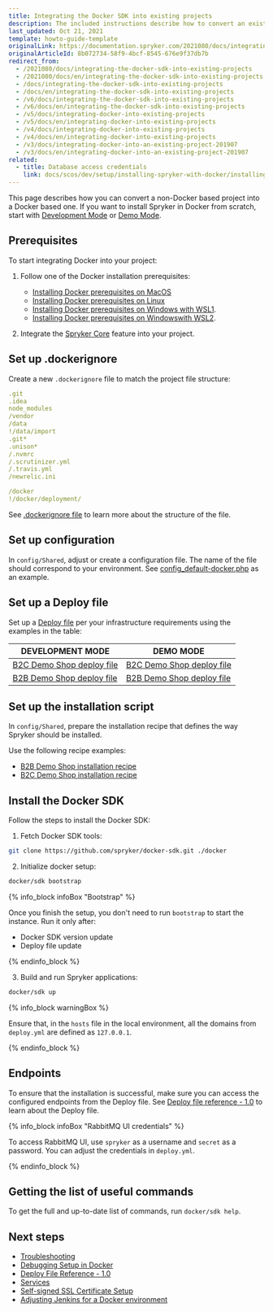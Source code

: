 ```yaml
---
title: Integrating the Docker SDK into existing projects
description: The included instructions describe how to convert an existing non-docker based project into a docker based one.
last_updated: Oct 21, 2021
template: howto-guide-template
originalLink: https://documentation.spryker.com/2021080/docs/integrating-the-docker-sdk-into-existing-projects
originalArticleId: 8b072734-58f9-4bcf-8545-676e9f37db7b
redirect_from:
  - /2021080/docs/integrating-the-docker-sdk-into-existing-projects
  - /2021080/docs/en/integrating-the-docker-sdk-into-existing-projects
  - /docs/integrating-the-docker-sdk-into-existing-projects
  - /docs/en/integrating-the-docker-sdk-into-existing-projects
  - /v6/docs/integrating-the-docker-sdk-into-existing-projects
  - /v6/docs/en/integrating-the-docker-sdk-into-existing-projects
  - /v5/docs/integrating-docker-into-existing-projects
  - /v5/docs/en/integrating-docker-into-existing-projects
  - /v4/docs/integrating-docker-into-existing-projects
  - /v4/docs/en/integrating-docker-into-existing-projects
  - /v3/docs/integrating-docker-into-an-existing-project-201907
  - /v3/docs/en/integrating-docker-into-an-existing-project-201907
related: 
  - title: Database access credentials
    link: docs/scos/dev/setup/installing-spryker-with-docker/installing-spryker-with-docker.html
---
```


This page describes how you can convert a non-Docker based project into a Docker based one. If you want to install Spryker in Docker from scratch, start with [Development Mode](/docs/scos/dev/setup/installing-spryker-with-docker/installation-guides/choosing-an-installation-mode.html#development-mode) or [Demo Mode](/docs/scos/dev/setup/installing-spryker-with-docker/installation-guides/choosing-an-installation-mode.html#demo-mode).

## Prerequisites

To start integrating Docker into your project:

1. Follow one of the Docker installation prerequisites:
    * [Installing Docker prerequisites on MacOS](/docs/scos/dev/setup/installing-spryker-with-docker/docker-installation-prerequisites/installing-docker-prerequisites-on-macos.html)
    * [Installing Docker prerequisites on Linux](/docs/scos/dev/setup/installing-spryker-with-docker/docker-installation-prerequisites/installing-docker-prerequisites-on-linux.html)
    * [Installing Docker prerequisites on Windows with WSL1](/docs/scos/dev/setup/installing-spryker-with-docker/docker-installation-prerequisites/installing-docker-prerequisites-on-windows-with-wsl1.html).
    * [Installing Docker prerequisites on Windowswith WSL2](/docs/scos/dev/setup/installing-spryker-with-docker/docker-installation-prerequisites/installing-docker-prerequisites-on-windows-with-wsl2.html).

2. Integrate the [Spryker Core](/docs/scos/dev/feature-integration-guides/{{site.version}}/spryker-core-feature-integration.html) feature into your project.

## Set up .dockerignore

Create a new `.dockerignore` file to match the project file structure:

```yaml
.git
.idea
node_modules
/vendor
/data
!/data/import
.git*
.unison*
/.nvmrc
/.scrutinizer.yml
/.travis.yml
/newrelic.ini

/docker
!/docker/deployment/
```

See [.dockerignore file](https://docs.docker.com/engine/reference/builder/#dockerignore-file) to learn more about the structure of the file.

## Set up configuration

In `config/Shared`, adjust or create a configuration file. The name of the file should correspond to your environment. See  [config_default-docker.php](https://github.com/spryker-shop/b2c-demo-shop/blob/master/config/Shared/config_default-docker.dev.php) as an example.

## Set up a Deploy file

Set up a [Deploy file](/docs/scos/dev/the-docker-sdk/{{site.version}}/deploy-file/deploy-file-reference-1.0.html) per your infrastructure requirements using the examples in the table:

| DEVELOPMENT MODE | DEMO MODE |
| --- | --- |
| [B2C Demo Shop deploy file](https://github.com/spryker-shop/b2c-demo-shop/blob/master/deploy.dev.yml) | [B2C Demo Shop deploy file](https://github.com/spryker-shop/b2c-demo-shop/blob/master/deploy.yml) |
| [B2B Demo Shop deploy file](https://github.com/spryker-shop/b2b-demo-shop/blob/master/deploy.dev.yml) | [B2B Demo Shop deploy file](https://github.com/spryker-shop/b2b-demo-shop/blob/master/deploy.yml) |

## Set up the installation script

In `config/Shared`, prepare the installation recipe that defines the way Spryker should be installed.

Use the following recipe examples:

* [B2B Demo Shop installation recipe](https://github.com/spryker-shop/b2b-demo-shop/blob/master/deploy.yml)
* [B2C Demo Shop installation recipe](https://github.com/spryker-shop/b2c-demo-shop/blob/master/deploy.yml)

## Install the Docker SDK

Follow the steps to install the Docker SDK:

1. Fetch Docker SDK tools:

```bash
git clone https://github.com/spryker/docker-sdk.git ./docker
```

2. Initialize docker setup:

```bash
docker/sdk bootstrap
```

{% info_block infoBox "Bootstrap" %}

Once you finish the setup, you don't need to run `bootstrap` to start the instance. Run it only after:

* Docker SDK version update
* Deploy file update

{% endinfo_block %}

3. Build and run Spryker applications:

```bash
docker/sdk up
```

{% info_block warningBox %}

Ensure that, in the `hosts` file in the local environment, all the domains from `deploy.yml` are defined as `127.0.0.1`.

{% endinfo_block %}


## Endpoints

To ensure that the installation is successful, make sure you can access the configured endpoints from the Deploy file. See [Deploy file reference - 1.0](/docs/scos/dev/the-docker-sdk/{{site.version}}/deploy-file/deploy-file-reference-1.0.html) to learn about the Deploy file.

{% info_block infoBox "RabbitMQ UI credentials" %}

To access RabbitMQ UI, use `spryker` as a username and `secret` as a password. You can adjust the credentials in `deploy.yml`.

{% endinfo_block %}

## Getting the list of useful commands

To get the full and up-to-date list of commands, run `docker/sdk help`.

## Next steps

* [Troubleshooting](/docs/scos/dev/troubleshooting/troubleshooting-spryker-in-docker-issues/troubleshooting-spryker-in-docker-issues.html)
* [Debugging Setup in Docker](/docs/scos/dev/the-docker-sdk/{{site.version}}/configuring-debugging-in-docker.html)
* [Deploy File Reference - 1.0](/docs/scos/dev/the-docker-sdk/{{site.version}}/deploy-file/deploy-file-reference-1.0.html)
* [Services](/docs/scos/dev/the-docker-sdk/{{site.version}}/configure-services.html)
* [Self-signed SSL Certificate Setup](/docs/scos/dev/setup/installing-spryker-with-docker/configuration/setting-up-a-self-signed-ssl-certificate.html)
* [Adjusting Jenkins for a Docker environment](/docs/scos/dev/setup/installing-spryker-with-docker/configuration/adjusting-jenkins-for-a-docker-environment.html)
